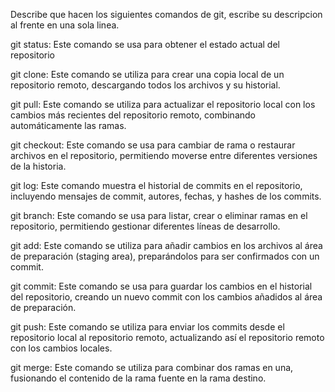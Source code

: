 Describe que hacen los siguientes comandos de git, escribe su descripcion al frente en una sola linea.

git status: Este comando se usa para obtener el estado actual del repositorio

git clone: Este comando se utiliza para crear una copia local de un repositorio remoto, descargando todos los archivos y su historial.

git pull: Este comando se utiliza para actualizar el repositorio local con los cambios más recientes del repositorio remoto, combinando automáticamente las ramas.

git checkout: Este comando se usa para cambiar de rama o restaurar archivos en el repositorio, permitiendo moverse entre diferentes versiones de la historia.

git log: Este comando muestra el historial de commits en el repositorio, incluyendo mensajes de commit, autores, fechas, y hashes de los commits.

git branch: Este comando se usa para listar, crear o eliminar ramas en el repositorio, permitiendo gestionar diferentes líneas de desarrollo.

git add: Este comando se utiliza para añadir cambios en los archivos al área de preparación (staging area), preparándolos para ser confirmados con un commit.

git commit: Este comando se usa para guardar los cambios en el historial del repositorio, creando un nuevo commit con los cambios añadidos al área de preparación.

git push: Este comando se utiliza para enviar los commits desde el repositorio local al repositorio remoto, actualizando así el repositorio remoto con los cambios locales.

git merge: Este comando se utiliza para combinar dos ramas en una, fusionando el contenido de la rama fuente en la rama destino.

